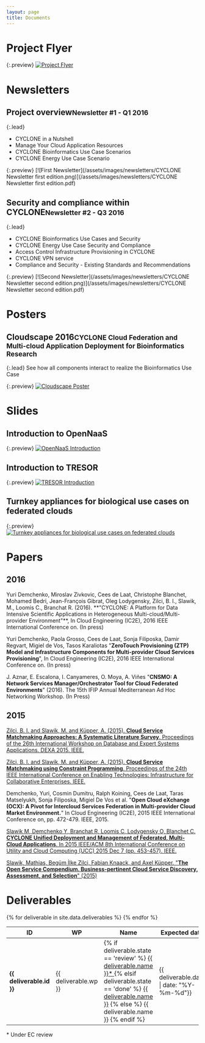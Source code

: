 ```yaml
---
layout: page
title: Documents
---
```

# Project Flyer

{:.preview}
[![Project Flyer](/assets/images/flyer-CYCLONE.png)](/assets/images/flyer-CYCLONE.pdf)


# Newsletters

<h2 id="newsletter-first">Project overview<small>Newsletter #1 - Q1 2016</small></h2>

{:.lead}
* CYCLONE in a Nutshell
* Manage Your Cloud Application Resources
* CYCLONE Bioinformatics Use Case Scenarios
* CYCLONE Energy Use Case Scenario

{:.preview}
[![First Newsletter](/assets/images/newsletters/CYCLONE Newsletter first edition.png)](/assets/images/newsletters/CYCLONE Newsletter first edition.pdf)

<h2 id="newsletter-second">Security and compliance within CYCLONE<small>Newsletter #2 - Q3 2016</small></h2>

{:.lead}
* CYCLONE Bioinformatics Use Cases and Security
* CYCLONE Energy Use Case Security and Compliance
* Access Control Infrastructure Provisioning in CYCLONE
* CYCLONE VPN service
* Compliance and Security - Existing Standards and Recommendations

{:.preview}
[![Second Newsletter](/assets/images/newsletters/CYCLONE Newsletter second edition.png)](/assets/images/newsletters/CYCLONE Newsletter second edition.pdf)

# Posters

<h2 id="poster-cloudscape">Cloudscape 2016<small>CYCLONE Cloud Federation and Multi-cloud Application Deployment for Bioinformatics Research</small></h2>

{:.lead}
See how all components interact to realize the Bioinformatics Use Case

{:.preview}
[![Cloudscape Poster](/assets/images/tutorials/CloudscapePoster.png)](/assets/images/tutorials/CloudscapePoster.pdf)

# Slides

## Introduction to OpenNaaS

{:.preview}
[![OpenNaaS Introduction](/assets/images/tutorials/OpenNaaSTutorial.png)](/assets/images/tutorials/OpenNaaSTutorial.pdf)

## Introduction to TRESOR

{:.preview}
[![TRESOR Introduction](/assets/images/tutorials/TRESOR-Tutorial.png)](/assets/images/tutorials/TRESOR-Tutorial.pdf)

## Turnkey appliances for biological use cases on federated clouds

{:.preview}
[![Turnkey appliances for biological use cases on federated clouds](/assets/images/tutorials/Turnkey-IFB-ELIXIR.png)](/assets/images/tutorials/Turnkey-IFB-ELIXIR.pdf)

# Papers

<h2>2016</h2>
Yuri Demchenko, Miroslav Zivkovic, Cees de Laat, Christophe Blanchet, Mohamed Bedri, Jean-François Gibrat, Oleg Lodygensky, Zilci, B. I., Slawik, M., Loomis C., Branchat R. (2016). **"CYCLONE: A Platform for Data Intensive Scientific Applications in Heterogeneous Multi-cloud/Multi-provider Environment"**,  In Cloud Engineering (IC2E), 2016 IEEE International Conference on. (In press)

Yuri Demchenko, Paola Grosso, Cees de Laat, Sonja Filiposka, Damir Regvart, Migiel de Vos, Tasos Karaliotas "**ZeroTouch Provisioning (ZTP) Model and Infrastructure Components for Multi-provider Cloud Services Provisioning**", In Cloud Engineering (IC2E), 2016 IEEE International Conference on. (In press)

J. Aznar, E. Escalona, I. Canyameres, O. Moya, A. Viñes "**CNSMO: A Network Services Manager/Orchestrator Tool for Cloud Federated Environments**" (2016). The 15th IFIP Annual Mediterranean Ad Hoc Networking Workshop. (In Press)

<h2>2015</h2>

[Zilci, B. I. and Slawik, M. and Küpper, A. (2015). **Cloud Service Matchmaking Approaches: A Systematic Literature Survey**. Proceedings of the 26th International Workshop on Database and Expert Systems Applications. DEXA 2015. IEEE.](http://arxiv.org/abs/1607.06674)

[Zilci, B. I. and Slawik, M. and Küpper, A. (2015). **Cloud Service Matchmaking using Constraint Programming**. Proceedings of the 24th IEEE International Conference on Enabling Technologies: Infrastructure for Collaborative Enterprises. IEEE.](http://arxiv.org/abs/1607.06658)

Demchenko, Yuri, Cosmin Dumitru, Ralph Koining, Cees de Laat, Taras Matselyukh, Sonja Filiposka, Migiel De Vos et al. "**Open Cloud eXchange (OCX): A Pivot for Intercloud Services Federation in Multi-provider Cloud Market Environment.**" In Cloud Engineering (IC2E), 2015 IEEE International Conference on, pp. 472-479. IEEE, 2015.

[Slawik M, Demchenko Y, Branchat R, Loomis C, Lodygensky O, Blanchet C. **CYCLONE Unified Deployment and Management of Federated, Multi-Cloud Applications**. In 2015 IEEE/ACM 8th International Conference on Utility and Cloud Computing (UCC) 2015 Dec 7 (pp. 453-457). IEEE.](http://arxiv.org/abs/1607.06688)

[Slawik, Mathias, Begüm İlke Zilci, Fabian Knaack, and Axel Küpper. "**The Open Service Compendium. Business-pertinent Cloud Service Discovery, Assessment, and Selection**" (2015)](https://arxiv.org/abs/1508.06119)

# Deliverables

<table class="table table-striped table-bordered table-deliverables sortable">
	<thead>
		<tr>
		    <th>ID</th>
		    <th>WP</th>
		    <th>Name</th>
		    <th>Expected&nbsp;date</th>
		</tr>
	</thead>
	<tbody>
		{% for deliverable in site.data.deliverables %}
		    <tr>
					<td><strong>{{ deliverable.id }}</strong></td>
					<td>{{ deliverable.wp }}</td>
					<td>
					{% if deliverable.state == 'review' %}
					<a href="{{ deliverable.name | prepend: 'assets/images/deliverables/' | append: '.pdf' }}"> {{ deliverable.name }}* </a>
					{% elsif deliverable.state == 'done' %}
					<a href="{{ deliverable.name | prepend: 'assets/images/deliverables/' | append: '.pdf' }}"> {{ deliverable.name }}</a>
					{% else %}
					{{ deliverable.name }}
					{% endif %}
					</td>
					<td data-dateformat="D MMMM YYYY">{{ deliverable.date | date: "%Y-%m-%d"}}</td>
  	    </tr>
   {% endfor %}
  </tbody>
</table>
<p>* Under EC review</p>
